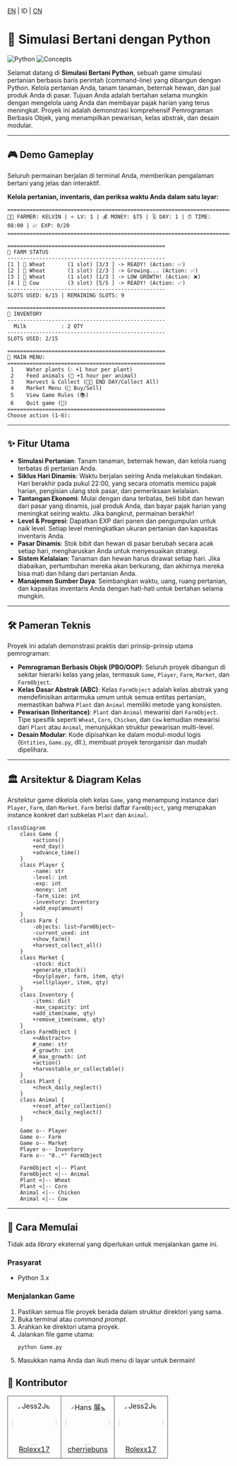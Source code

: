 [EN](README.md) | ID | [CN](README_CN.md)
# 🌾 Simulasi Bertani dengan Python

![Python](https://img.shields.io/badge/python-3.x-blue.svg)
![Concepts](https://img.shields.io/badge/konsep-PBO_&_Pewarisan-blueviolet.svg)

Selamat datang di **Simulasi Bertani Python**, sebuah game simulasi pertanian berbasis baris perintah (command-line) yang dibangun dengan Python. Kelola pertanian Anda, tanam tanaman, beternak hewan, dan jual produk Anda di pasar. Tujuan Anda adalah bertahan selama mungkin dengan mengelola uang Anda dan membayar pajak harian yang terus meningkat. Proyek ini adalah demonstrasi komprehensif Pemrograman Berbasis Objek, yang menampilkan pewarisan, kelas abstrak, dan desain modular.

---

## 🎮 Demo Gameplay

Seluruh permainan berjalan di terminal Anda, memberikan pengalaman bertani yang jelas dan interaktif.

**Kelola pertanian, inventaris, dan periksa waktu Anda dalam satu layar:**
```
================================================================================
🧑‍🌾 FARMER: KELVIN | ⭐ LV: 1 | 💰 MONEY: $75 | 🗓️ DAY: 1 | ⏰ TIME: 08:00 | 📈 EXP: 0/20
================================================================================

==================================================
🚜 FARM STATUS
--------------------------------------------------
[1 ] 🌱 Wheat       (1 slot) [3/3 ] -> READY! (Action: ✅)
[2 ] 🌱 Wheat       (1 slot) [2/3 ] -> Growing... (Action: ✅)
[3 ] 🌱 Wheat       (1 slot) [1/3 ] -> LOW GROWTH! (Action: ❌)
[4 ] 🐄 Cow         (3 slot) [5/5 ] -> READY! (Action: ✅)
--------------------------------------------------
SLOTS USED: 6/15 | REMAINING SLOTS: 9

==================================================
🎒 INVENTORY
--------------------------------------------------
  Milk           : 2 QTY
--------------------------------------------------
SLOTS USED: 2/15

==================================================
📜 MAIN MENU:
==================================================
 1    Water plants (💧 +1 hour per plant)
 2    Feed animals (🥕 +1 hour per animal)
 3    Harvest & Collect (🌾🥚 END DAY/Collect All)
 4    Market Menu (🛒 Buy/Sell)
 5    View Game Rules (📚)
 6    Quit game (🚪)
==================================================
Choose action (1-6):
```

---

## ✨ Fitur Utama

-   **Simulasi Pertanian**: Tanam tanaman, beternak hewan, dan kelola ruang terbatas di pertanian Anda.
-   **Siklus Hari Dinamis**: Waktu berjalan seiring Anda melakukan tindakan. Hari berakhir pada pukul 22:00, yang secara otomatis memicu pajak harian, pengisian ulang stok pasar, dan pemeriksaan kelalaian.
-   **Tantangan Ekonomi**: Mulai dengan dana terbatas, beli bibit dan hewan dari pasar yang dinamis, jual produk Anda, dan bayar pajak harian yang meningkat seiring waktu. Jika bangkrut, permainan berakhir!
-   **Level & Progresi**: Dapatkan EXP dari panen dan pengumpulan untuk naik level. Setiap level meningkatkan ukuran pertanian dan kapasitas inventaris Anda.
-   **Pasar Dinamis**: Stok bibit dan hewan di pasar berubah secara acak setiap hari, mengharuskan Anda untuk menyesuaikan strategi.
-   **Sistem Kelalaian**: Tanaman dan hewan harus dirawat setiap hari. Jika diabaikan, pertumbuhan mereka akan berkurang, dan akhirnya mereka bisa mati dan hilang dari pertanian Anda.
-   **Manajemen Sumber Daya**: Seimbangkan waktu, uang, ruang pertanian, dan kapasitas inventaris Anda dengan hati-hati untuk bertahan selama mungkin.

---

## 🛠️ Pameran Teknis

Proyek ini adalah demonstrasi praktis dari prinsip-prinsip utama pemrograman:

-   **Pemrograman Berbasis Objek (PBO/OOP)**: Seluruh proyek dibangun di sekitar hierarki kelas yang jelas, termasuk `Game`, `Player`, `Farm`, `Market`, dan `FarmObject`.
-   **Kelas Dasar Abstrak (ABC)**: Kelas `FarmObject` adalah kelas abstrak yang mendefinisikan antarmuka umum untuk semua entitas pertanian, memastikan bahwa `Plant` dan `Animal` memiliki metode yang konsisten.
-   **Pewarisan (Inheritance)**: `Plant` dan `Animal` mewarisi dari `FarmObject`. Tipe spesifik seperti `Wheat`, `Corn`, `Chicken`, dan `Cow` kemudian mewarisi dari `Plant` atau `Animal`, menunjukkan struktur pewarisan multi-level.
-   **Desain Modular**: Kode dipisahkan ke dalam modul-modul logis (`Entities`, `Game.py`, dll.), membuat proyek terorganisir dan mudah dipelihara.

---

## 🏛️ Arsitektur & Diagram Kelas

Arsitektur game dikelola oleh kelas `Game`, yang menampung instance dari `Player`, `Farm`, dan `Market`. `Farm` berisi daftar `FarmObject`, yang merupakan instance konkret dari subkelas `Plant` dan `Animal`.

```mermaid
classDiagram
    class Game {
        +actions()
        +end_day()
        +advance_time()
    }
    class Player {
        -name: str
        -level: int
        -exp: int
        -money: int
        -farm_size: int
        -inventory: Inventory
        +add_exp(amount)
    }
    class Farm {
        -objects: list~FarmObject~
        -current_used: int
        +show_farm()
        +harvest_collect_all()
    }
    class Market {
        -stock: dict
        +generate_stock()
        +buy(player, farm, item, qty)
        +sell(player, item, qty)
    }
    class Inventory {
        -items: dict
        -max_capacity: int
        +add_item(name, qty)
        +remove_item(name, qty)
    }
    class FarmObject {
        <<Abstract>>
        #_name: str
        #_growth: int
        #_max_growth: int
        +action()
        +harvestable_or_collectable()
    }
    class Plant {
        +check_daily_neglect()
    }
    class Animal {
        +reset_after_collection()
        +check_daily_neglect()
    }

    Game o-- Player
    Game o-- Farm
    Game o-- Market
    Player o-- Inventory
    Farm o-- "0..*" FarmObject

    FarmObject <|-- Plant
    FarmObject <|-- Animal
    Plant <|-- Wheat
    Plant <|-- Corn
    Animal <|-- Chicken
    Animal <|-- Cow
```

---

## 🚀 Cara Memulai

Tidak ada *library* eksternal yang diperlukan untuk menjalankan game ini.

### Prasyarat
- Python 3.x

### Menjalankan Game
1.  Pastikan semua file proyek berada dalam struktur direktori yang sama.
2.  Buka terminal atau *command prompt*.
3.  Arahkan ke direktori utama proyek.
4.  Jalankan file game utama:
    ```sh
    python Game.py
    ```
5.  Masukkan nama Anda dan ikuti menu di layar untuk bermain!

## 👤 Kontributor

<table border="0" cellspacing="10" cellpadding="5">
  <tr>
    <td align="center" style="border: 1px solid #555; padding: 10px;">
      <a href="https://github.com/Rolexx17">
        <img src="https://github.com/Rolexx17.png" width="100" height="100" alt="Jess2Jes" style="border-radius: 50%;"/>
      </a>
      <br/>
      <a href="https://github.com/Rolexx17">Rolexx17</a>
    </td>
    <td align="center" style="border: 1px solid #555; padding: 10px;">
      <a href="https://github.com/cherriebuns">
        <img src="https://github.com/cherriebuns.png" width="100" height="100" alt="Hans 展豪" style="border-radius: 50%;"/>
      </a>
      <br/>
      <a href="https://github.com/cherriebuns">cherriebuns</a>
    </td>
    <td align="center" style="border: 1px solid #555; padding: 10px;">
      <a href="https://github.com/Rolexx17">
        <img src="https://github.com/Rolexx17.png" width="100" height="100" alt="Jess2Jes" style="border-radius: 50%;"/>
      </a>
      <br/>
      <a href="https://github.com/Rolexx17">Rolexx17</a>
    </td>
    
  </tr>
</table>